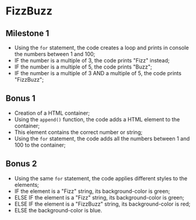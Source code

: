 # FizzBuzz

## Milestone 1

- Using the `for` statement, the code creates a loop and prints in console the numbers between 1 and 100;
- IF the number is a multiple of 3, the code prints "Fizz" instead;
- IF the number is a multiple of 5, the code prints "Buzz";
- IF the number is a multiple of 3 AND a multiple of 5, the code prints "FizzBuzz";

## Bonus 1

- Creation of a HTML container;
- Using the `append()` function, the code adds a HTML element to the container;
- This element contains the correct number or string;
- Using the `for` statement, the code adds all the numbers between 1 and 100 to the container;

## Bonus 2

- Using the same `for` statement, the code applies different styles to the elements;
- IF the element is a "Fizz" string, its background-color is green;
- ELSE IF the element is a "Fizz" string, its background-color is green;
- ELSE IF the element is a "FizzBuzz" string, its background-color is red;
- ELSE the background-color is blue.